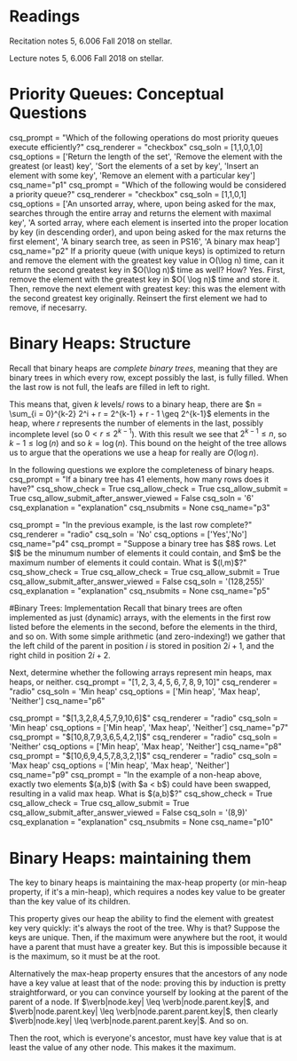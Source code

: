 # Readings 
Recitation notes 5, 6.006 Fall 2018 on stellar.

Lecture notes 5, 6.006 Fall 2018 on stellar.

# Priority Queues: Conceptual Questions


<question multiplechoice>
csq_prompt = "Which of the following operations do most priority queues execute efficiently?"
csq_renderer = "checkbox"
csq_soln = [1,1,0,1,0]
csq_options =  ['Return the length of the set',
'Remove the element with the greatest (or least) key',
'Sort the elements of a set by key',
'Insert an element with some key',
'Remove an element with a particular key']
csq_name="p1"
</question>

<question multiplechoice>
csq_prompt = "Which of the following would be considered a priority queue?"
csq_renderer = "checkbox"
csq_soln = [1,1,0,1]
csq_options =  ['An unsorted array, where, upon being asked for the max, searches through the entire array and returns the element with maximal key',
'A sorted array, where each element is inserted into the proper location by key (in descending order), and upon being asked for the max returns the first element',
'A binary search tree, as seen in PS16',
'A binary max heap']
csq_name="p2"
</question>

<checkyourself>
If a priority queue (with unique keys) is optimized to return and remove the element with the greatest key value in O(\log n) time, can it return the second greatest key in $O(\log n)$ time as well? How?
<showhide>
Yes. First, remove the element with the greatest key in $O( \log n)$ time and store it. Then, remove the next element with greatest key: this was the element with the second greatest key originally. Reinsert the first element we had to remove, if necesarry.
</showhide>
</checkyourself>


# Binary Heaps: Structure

Recall that binary heaps are *complete binary trees*, meaning that they are binary trees in which every row, except possibly the last, is fully filled. When the last row is not full, the leafs are filled in left to right. 

This means that, given $k$ levels/ rows to a binary heap, there are  $n = \sum_{i = 0}^{k-2} 2^i + r = 2^{k-1} + r - 1 \geq 2^{k-1}$ elements in the heap, where $r$ represents the number of elements in the last, possibly incomplete level (so $0 < r \leq 2^{k-1}$). With this result we see that $2^{k-1} \leq n$, so $k-1 \leq \log(n)$ and so $k = \log (n)$. This bound on the height of the tree allows us to argue that the operations we use a heap for really are $O(\log n)$. 

In the following questions we explore the completeness of binary heaps.
<question expression>
csq_prompt = "If a binary tree has $41$ elements, how many rows does it have?"
csq_show_check = True
csq_allow_check = True
csq_allow_submit = True
csq_allow_submit_after_answer_viewed = False
csq_soln = '6'
csq_explanation = "explanation"
csq_nsubmits = None
csq_name="p3"
</question>

<question multiplechoice>
csq_prompt = "In the previous example, is the last row complete?"
csq_renderer = "radio"
csq_soln = 'No'
csq_options =  ['Yes','No']
csq_name="p4"
</question>

<question expression>
csq_prompt = "Suppose a binary tree has $8$ rows. Let $l$ be the minumum number of elements it could contain, and $m$ be the maximum number of elements it could contain. What is $(l,m)$?"
csq_show_check = True
csq_allow_check = True
csq_allow_submit = True
csq_allow_submit_after_answer_viewed = False
csq_soln = '(128,255)'
csq_explanation = "explanation"
csq_nsubmits = None
csq_name="p5"
</question>

#Binary Trees: Implementation
Recall that binary trees are often implemented as just (dynamic) arrays, with the elements in the first row listed before the elements in the second, before the elements in the third, and so on. With some simple arithmetic (and zero-indexing!) we gather that the left child of the parent in position $i$ is stored in position $2i+1$, and the right child in position $2i+2$.



Next, determine whether the following arrays represent min heaps, max heaps, or neither.
<question multiplechoice>
csq_prompt = "$[1,2,3,4,5,6,7,8,9,10]$"
csq_renderer = "radio"
csq_soln = 'Min heap'
csq_options =  ['Min heap',
'Max heap',
'Neither']
csq_name="p6"
</question>

<question multiplechoice>
csq_prompt = "$[1,3,2,8,4,5,7,9,10,6]$"
csq_renderer = "radio"
csq_soln = 'Min heap'
csq_options =  ['Min heap',
'Max heap',
'Neither']
csq_name="p7"
</question>

<question multiplechoice>
csq_prompt = "$[10,8,7,9,3,6,5,4,2,1]$"
csq_renderer = "radio"
csq_soln = 'Neither'
csq_options =  ['Min heap',
'Max heap',
'Neither']
csq_name="p8"
</question>

<question multiplechoice>
csq_prompt = "$[10,6,9,4,5,7,8,3,2,1]$"
csq_renderer = "radio"
csq_soln = 'Max heap'
csq_options =  ['Min heap',
'Max heap',
'Neither']
csq_name="p9"
</question>

<question expression>
csq_prompt = "In the example of a non-heap above, exactly two elements $(a,b)$ (with $a < b$) could have been swapped, resulting in a valid max heap. What is $(a,b)$?"
csq_show_check = True
csq_allow_check = True
csq_allow_submit = True
csq_allow_submit_after_answer_viewed = False
csq_soln = '(8,9)'
csq_explanation = "explanation"
csq_nsubmits = None
csq_name="p10"
</question>

# Binary Heaps: maintaining them
The key to binary heaps is maintaining the max-heap property (or min-heap property, if it's a min-heap), which requires a nodes key value to be greater than the key value of its children. 

<checkyourself>
This property gives our heap the ability to find the element with greatest key very quickly: it's always the root of the tree. Why is that?
<showhide>
Suppose the keys are unique. Then, if the maximum were anywhere but the root, it would have a parent that must have a greater key. But this is impossible because it is the maximum, so it must be at the root.

Alternatively the max-heap property ensures that the ancestors of any node have a key value at least that of the node: proving this by induction is pretty straightforward, or you can convince yourself by looking at the parent of the parent of a node. If $\verb|node.key| \leq \verb|node.parent.key|$, and $\verb|node.parent.key| \leq \verb|node.parent.parent.key|$, then clearly $\verb|node.key| \leq \verb|node.parent.parent.key|$. And so on.

Then the root, which is everyone's ancestor, must have key value that is at least the value of any other node. This makes it the maximum.
</showhide>
</checkyourself>
